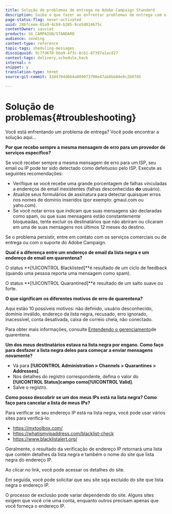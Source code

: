 ```yaml
---
title: Solução de problemas de entrega no Adobe Campaign Standard
description: Saiba o que fazer ao enfrentar problemas de entrega com o Adobe Campaign Standard.
page-status-flag: never-activated
uuid: 286fceee-65a9-4cb9-b205-9ce5d024675c
contentOwner: sauviat
products: SG_CAMPAIGN/STANDARD
audience: sending
content-type: reference
topic-tags: sheduling-messages
discoiquuid: 9c7fd670-bba9-4f3c-8cb1-87397a1acd27
context-tags: delivery,schedule,back
internal: n
snippet: y
translation-type: tm+mt
source-git-commit: 33d4704d664a809073790e47ab6bb84e9c2b07d5

---
```



# Solução de problemas{#troubleshooting}

Você está enfrentando um problema de entrega? Você pode encontrar a solução aqui...

**Por que recebo sempre a mesma mensagem de erro para um provedor de serviços específico?**

Se você receber sempre a mesma mensagem de erro para um ISP, seu email ou IP pode ter sido detectado como defeituoso pelo ISP. Execute as seguintes recomendações:
* Verifique se você recebe uma grande porcentagem de falhas vinculadas a endereços de email inexistentes (falhas desconhecidas **do** usuário).
* Atualize seus formulários de assinatura para detectar quaisquer erros nos nomes de domínio inseridos (por exemplo: gmaul.com ou yaho.com).
* Se você notar erros que indicam que suas mensagens são declaradas como spam, ou que suas mensagens estão constantemente bloqueadas, tente excluir os destinatários que não abriram ou clicaram em uma de suas mensagens nos últimos 12 meses do destino.

Se o problema persistir, entre em contato com os serviços comerciais ou de entrega ou com o suporte do Adobe Campaign.

**Qual é a diferença entre um endereço de email da lista negra e um endereço de email em quarentena?**

O status **[!UICONTROL Blacklisted]**é resultado de um ciclo de feedback (quando uma pessoa reporta uma mensagem como spam).

O status **[!UICONTROL Quarantined]**é resultado de um salto suave ou forte.

**O que significam os diferentes motivos de erro de quarentena?**

Aqui estão 10 possíveis motivos: não definido, usuário desconhecido, domínio inválido, endereço da lista negra, recusado, erro ignorado, inacessível, conta desativada, caixa de correio cheia, não conectado.

Para obter mais informações, consulte [Entendendo o gerenciamento](../../sending/using/understanding-quarantine-management.md)de quarentena.

**Um dos meus destinatários estava na lista negra por engano. Como faço para desfazer a lista negra deles para começar a enviar mensagens novamente?**

* Vá para **[!UICONTROL Administration > Channels > Quarantines > Addresses]**.
* Nos detalhes do registro correspondente, defina o valor do **[!UICONTROL Status]**campo como**[!UICONTROL Valid]**.
* Salve o registro.

**Como posso descobrir se um dos meus IPs está na lista negra? Como faço para cancelar a lista de meus IPs?**

Para verificar se seu endereço IP está na lista negra, você pode usar vários sites para verificá-lo:
* https://mxtoolbox.com/
* https://whatismyipaddress.com/blacklist-check
* https://www.blacklistalert.org/

Geralmente, o resultado da verificação de endereço IP retornará uma lista que contém detalhes da lista negra e também o nome do site que lista negra do endereço IP.

Ao clicar no link, você pode acessar os detalhes do site.

Em seguida, você pode solicitar que seu site seja excluído do site que lista negra o endereço IP.

O processo de exclusão pode variar dependendo do site. Alguns sites exigem que você crie uma conta, enquanto outros precisam apenas que você forneça o endereço IP.
